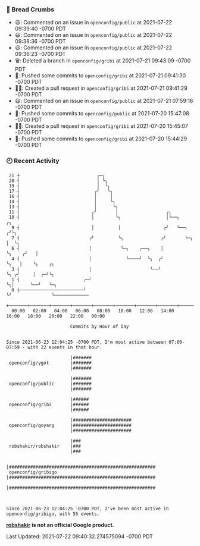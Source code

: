 ### 🍞 Bread Crumbs

 * 😃: Commented on an issue in `openconfig/public` at 2021-07-22 09:39:40 -0700 PDT
 * 😃: Commented on an issue in `openconfig/public` at 2021-07-22 09:38:36 -0700 PDT
 * 😃: Commented on an issue in `openconfig/public` at 2021-07-22 09:36:23 -0700 PDT
 * 🗑: Deleted a branch in `openconfig/gribi` at 2021-07-21 09:43:09 -0700 PDT
 * 🚢: Pushed some commits to `openconfig/gribi` at 2021-07-21 09:41:30 -0700 PDT
 * ✍🏼: Created a pull request in `openconfig/gribi` at 2021-07-21 09:41:29 -0700 PDT
 * 😃: Commented on an issue in `openconfig/public` at 2021-07-21 07:59:16 -0700 PDT
 * 🚢: Pushed some commits to `openconfig/public` at 2021-07-20 15:47:08 -0700 PDT
 * ✍🏼: Created a pull request in `openconfig/gribi` at 2021-07-20 15:45:07 -0700 PDT
 * 🚢: Pushed some commits to `openconfig/gribi` at 2021-07-20 15:44:29 -0700 PDT

### 🕘 Recent Activity
```
 21 ┼                             ╭─╮
 20 ┤                             │ ╰╮
 19 ┤                             │  ╰╮
 17 ┤                            ╭╯   ╰╮
 16 ┤                            │     │
 14 ┤                            │     ╰╮
 13 ┤                            │      ╰╮
 11 ┤                           ╭╯       │                  ╭╮
 10 ┤                           │        ╰╮                 │╰──╮            ╭╮
  9 ┤                           │         │                ╭╯   ╰──╮        ╭╯╰╮
  7 ┤                          ╭╯         ╰╮              ╭╯       ╰─╮      │  ╰╮
  6 ┤                          │           ╰─╮    ╭──╮    │          ╰╮    ╭╯   │
  4 ┤                          │             ╰────╯  ╰╮  ╭╯           ╰╮   │    ╰╮    ╭╮
  3 ┤                          │                      ╰──╯             ╰╮ ╭╯     │  ╭─╯╰╮
  1 ┤                        ╭─╯                                        ╰╮│      ╰──╯   ╰─╮
  0 ┼────────────────────────╯                                           ╰╯               ╰─────────────
    +───────+───────+───────+───────+───────+───────+───────+───────+───────+───────+───────+───────+────
  00:00   02:00   04:00   06:00   08:00   10:00   12:00   14:00   16:00   18:00   20:00   22:00   00:00   

						Commits by Hour of Day


Since 2021-06-23 12:04:25 -0700 PDT, I'm most active between 07:00-07:59 - with 22 events in that hour.

```



```
                        |#######
 openconfig/ygot        |#######
                        |#######

                        |#######
 openconfig/public      |#######
                        |#######

                        |######
 openconfig/gribi       |######
                        |######

                        |######################
 openconfig/goyang      |######################
                        |######################

                        |###
 robshakir/robshakir    |###
                        |###

                        |#######################################################
 openconfig/gribigo     |#######################################################
                        |#######################################################



Since 2021-06-23 12:04:25 -0700 PDT, I've been most active in openconfig/gribigo, with 55 events.

```
**[robshakir](mailto:robjs@google.com) is not an official Google product.**  


Last Updated: 2021-07-22 09:40:32.274575094 -0700 PDT
